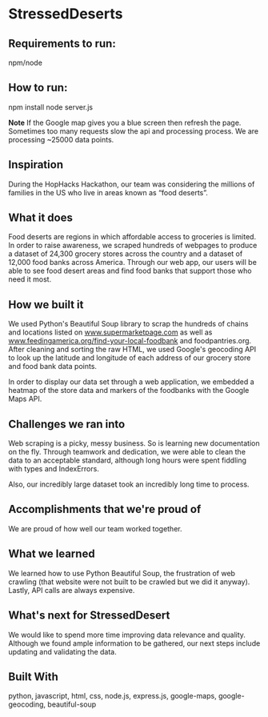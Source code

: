 # StressedDeserts

## Requirements to run: 
npm/node

## How to run: 
npm install
node server.js

**Note** If the Google map gives you a blue screen then refresh the page. Sometimes too many requests slow the api and processing process. We are processing ~25000 data points.

## Inspiration
During the HopHacks Hackathon, our team was considering the millions of families in the US who live in areas known as “food deserts”.

## What it does
Food deserts are regions in which affordable access to groceries is limited. In order to raise awareness, we scraped hundreds of webpages to produce a dataset of 24,300 grocery stores across the country and a dataset of 12,000 food banks across America. Through our web app, our users will be able to see food desert areas and find food banks that support those who need it most.

## How we built it
We used Python's Beautiful Soup library to scrap the hundreds of chains and locations listed on www.supermarketpage.com as well as www.feedingamerica.org/find-your-local-foodbank and foodpantries.org. After cleaning and sorting the raw HTML, we used Google's geocoding API to look up the latitude and longitude of each address of our grocery store and food bank data points.

In order to display our data set through a web application, we embedded a heatmap of the store data and markers of the foodbanks with the Google Maps API.

## Challenges we ran into
Web scraping is a picky, messy business. So is learning new documentation on the fly. Through teamwork and dedication, we were able to clean the data to an acceptable standard, although long hours were spent fiddling with types and IndexErrors.

Also, our incredibly large dataset took an incredibly long time to process.

## Accomplishments that we're proud of
We are proud of how well our team worked together.

## What we learned
We learned how to use Python Beautiful Soup, the frustration of web crawling (that website were not built to be crawled but we did it anyway). Lastly, API calls are always expensive.

## What's next for StressedDesert
We would like to spend more time improving data relevance and quality. Although we found ample information to be gathered, our next steps include updating and validating the data.

## Built With
python, javascript, html, css, node.js, express.js, google-maps, google-geocoding, beautiful-soup